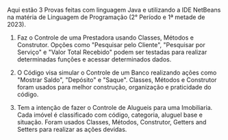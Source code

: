 Aqui estão 3 Provas feitas com linguagem Java e utilizando a IDE NetBeans na matéria de Linguagem de Programação (2° Período e 1­­ª metade de 2023).

1. Faz o Controle de uma Prestadora usando Classes, Métodos e Construtor. Opções como "Pesquisar pelo Cliente", "Pesquisar por Serviço" e "Valor Total Recebido" podem ser testadas para realizar determinadas funções e acessar determinados dados.

2. O Código visa simular o Controle de um Banco realizando ações como "Mostrar Saldo", "Depósito" e "Saque". Classes, Métodos e Construtor foram usados para melhor construção, organização e praticidade do código.

3. Tem a intenção de fazer o Controle de Alugueis para uma Imobiliaria. Cada imóvel é classificado com código, categoria, aluguel base e situação. Foram usados Classes, Métodos, Construtor, Getters and Setters para realizar as ações devidas.
